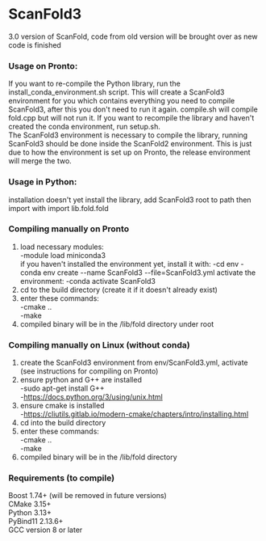 # ScanFold3
3.0 version of ScanFold, code from old version will be brought over as new code is finished  

### Usage on Pronto:  
If you want to re-compile the Python library, run the install_conda_environment.sh script. This will create a ScanFold3 environment for you which contains everything you need to compile ScanFold3, after this you don't need to run it again. compile.sh will compile fold.cpp but will not run it. If you want to recompile the library and haven't created the conda environment, run setup.sh.   
The ScanFold3 environment is necessary to compile the library, running ScanFold3 should be done inside the ScanFold2 environment. This is just due to how the environment is set up on Pronto, the release environment will merge the two.  
### Usage in Python:  
installation doesn't yet install the library, add ScanFold3 root to path then import with import lib.fold.fold  
### Compiling manually on Pronto  
1. load necessary modules:  
   -module load miniconda3  
   if you haven't installed the environment yet, install it with:
   -cd env
   -conda env create --name ScanFold3 --file=ScanFold3.yml
   activate the environment:
   -conda activate ScanFold3
3. cd to the build directory (create it if it doesn't already exist)  
4. enter these commands:  
   -cmake ..  
   -make  
5. compiled binary will be in the /lib/fold directory under root  
### Compiling manually on Linux (without conda)  
1. create the ScanFold3 environment from env/ScanFold3.yml, activate (see instructions for compiling on Pronto)      
2. ensure python and G++ are installed  
  -sudo apt-get install G++  
  -https://docs.python.org/3/using/unix.html  
4. ensure cmake is installed  
  -https://cliutils.gitlab.io/modern-cmake/chapters/intro/installing.html  
5. cd into the build directory  
6. enter these commands:  
   -cmake ..  
   -make  
7. compiled binary will be in the /lib/fold directory
### Requirements (to compile)  
Boost 1.74+ (will be removed in future versions)  
CMake 3.15+  
Python 3.13+  
PyBind11 2.13.6+  
GCC version 8 or later  
